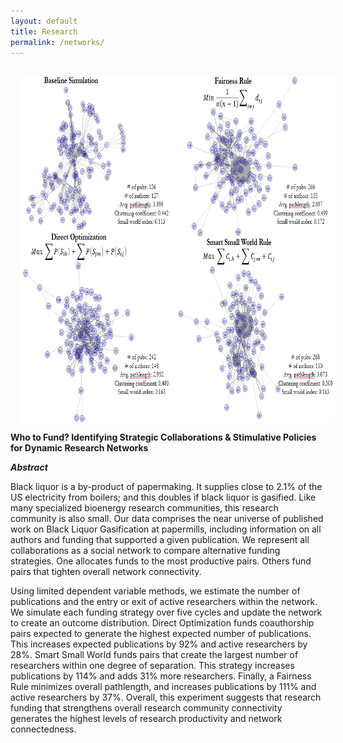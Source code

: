 ```yaml
---
layout: default
title: Research
permalink: /networks/
---
```


<img style="width=729px;height=555px;float:left;padding:15px;"
src="/images/networks.PNG" alt="" width="729" height="555">

**Who to Fund? Identifying Strategic Collaborations & Stimulative Policies for Dynamic Research Networks**

***Abstract***

Black liquor is a by-product of papermaking. It supplies close to 2.1% of the US electricity from boilers; and this doubles if black liquor is gasified. Like many specialized bioenergy research communities, this research community is also small. Our data comprises the near universe of published work on Black Liquor Gasification at papermills, including information on all authors and funding that supported a given publication. We represent all collaborations as a social network to compare alternative funding strategies. One allocates funds to the most productive pairs. Others fund pairs that tighten overall network connectivity. 

Using limited dependent variable methods, we estimate the number of publications and the entry or exit of active researchers within the network. We simulate each funding strategy over five cycles and update the network to create an outcome distribution. Direct Optimization funds coauthorship pairs expected to generate the highest expected number of publications. This increases expected publications by 92% and active researchers by 28%. Smart Small World funds pairs that create the largest number of researchers within one degree of separation. This strategy increases publications by 114% and adds 31% more researchers. Finally, a Fairness Rule minimizes overall pathlength, and increases publications by 111% and active researchers by 37%. Overall, this experiment suggests that research funding that strengthens overall research community connectivity generates the highest levels of research productivity and network connectedness. 



